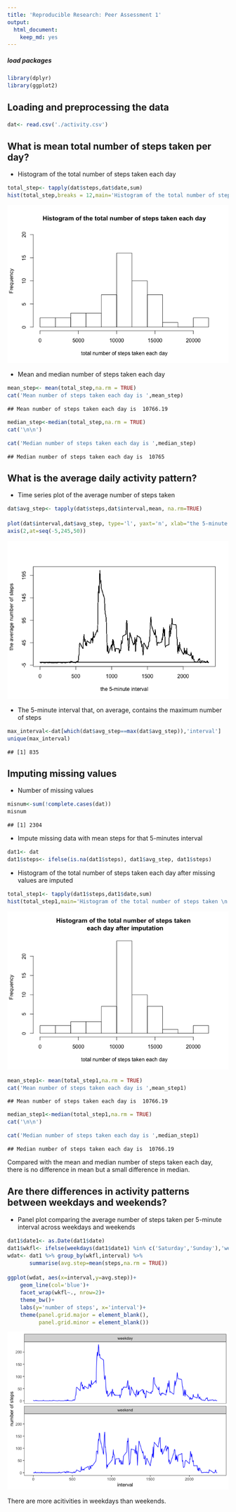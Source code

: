 ```yaml
---
title: 'Reproducible Research: Peer Assessment 1'
output:
  html_document:
    keep_md: yes
---
```




##### load packages 

```r
library(dplyr)
library(ggplot2)
```

## Loading and preprocessing the data

```r
dat<- read.csv('./activity.csv')
```


## What is mean total number of steps taken per day?  

* Histogram of the total number of steps taken each day


```r
total_step<- tapply(dat$steps,dat$date,sum)
hist(total_step,breaks = 12,main='Histogram of the total number of steps taken each day',xlab='total number of steps taken each day',freq=TRUE,ylim=c(0,20))
```

![](PA1_template_files/figure-html/histogram-1.png)<!-- -->


* Mean and median number of steps taken each day


```r
mean_step<- mean(total_step,na.rm = TRUE)
cat('Mean number of steps taken each day is ',mean_step)
```

```
## Mean number of steps taken each day is  10766.19
```

```r
median_step<-median(total_step,na.rm = TRUE)
cat('\n\n')
```

```r
cat('Median number of steps taken each day is ',median_step)
```

```
## Median number of steps taken each day is  10765
```


## What is the average daily activity pattern?

* Time series plot of the average number of steps taken


```r
dat$avg_step<- tapply(dat$steps,dat$interval,mean, na.rm=TRUE)

plot(dat$interval,dat$avg_step, type='l', yaxt='n', xlab="the 5-minute interval", ylab="the average number of steps")
axis(2,at=seq(-5,245,50))
```

![](PA1_template_files/figure-html/timeserieplot-1.png)<!-- -->

* The 5-minute interval that, on average, contains the maximum number of steps


```r
max_interval<-dat[which(dat$avg_step==max(dat$avg_step)),'interval']
unique(max_interval)
```

```
## [1] 835
```



## Imputing missing values

* Number of missing values 


```r
misnum<-sum(!complete.cases(dat))
misnum 
```

```
## [1] 2304
```

* Impute missing data with mean steps for that 5-minutes interval 


```r
dat1<- dat
dat1$steps<- ifelse(is.na(dat1$steps), dat1$avg_step, dat1$steps)
```

* Histogram of the total number of steps taken each day after missing values are imputed


```r
total_step1<- tapply(dat1$steps,dat1$date,sum)
hist(total_step1,main='Histogram of the total number of steps taken \n each day after imputation',xlab='total number of steps taken each day',breaks = 12)
```

![](PA1_template_files/figure-html/hist2-1.png)<!-- -->

```r
mean_step1<- mean(total_step1,na.rm = TRUE)
cat('Mean number of steps taken each day is ',mean_step1)
```

```
## Mean number of steps taken each day is  10766.19
```

```r
median_step1<-median(total_step1,na.rm = TRUE)
cat('\n\n')
```

```r
cat('Median number of steps taken each day is ',median_step1)
```

```
## Median number of steps taken each day is  10766.19
```

Compared with the mean and median number of steps taken each day, there is no difference in mean but a small difference in median. 

## Are there differences in activity patterns between weekdays and weekends?

* Panel plot comparing the average number of steps taken per 5-minute interval across weekdays and weekends


```r
dat1$date1<- as.Date(dat1$date)
dat1$wkfl<- ifelse(weekdays(dat1$date1) %in% c('Saturday','Sunday'),'weekend','weekday')
wdat<- dat1 %>% group_by(wkfl,interval) %>%
       summarise(avg.step=mean(steps,na.rm = TRUE))
       
ggplot(wdat, aes(x=interval,y=avg.step))+
    geom_line(col='blue')+
    facet_wrap(wkfl~., nrow=2)+
    theme_bw()+
    labs(y='number of steps', x='interval')+
    theme(panel.grid.major = element_blank(),
          panel.grid.minor = element_blank())
```

![](PA1_template_files/figure-html/panelplot-1.png)<!-- -->

There are more acitivities in weekdays than weekends. 
